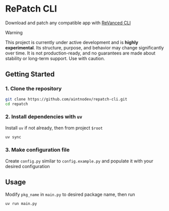 # RePatch CLI

Download and patch any compatible app with [ReVanced CLI](https://github.com/ReVanced/revanced-cli)

> [!WARNING]
> This project is currently under active development and is **highly experimental**. Its structure, purpose, and behavior may change significantly over time. It is not production-ready, and no guarantees are made about stability or long-term support. Use with caution.

## Getting Started

### 1. Clone the repository

```bash
git clone https://github.com/aintnodev/repatch-cli.git
cd repatch
```

### 2. Install dependencies with `uv`

Install `uv` if not already, then from project `$root`

```bash
uv sync
```

### 3. Make configuration file

Create `config.py` similar to `config.example.py` and populate it with your desired configuration

## Usage

Modify `pkg_name` in `main.py` to desired package name, then run

```bash
uv run main.py
```
